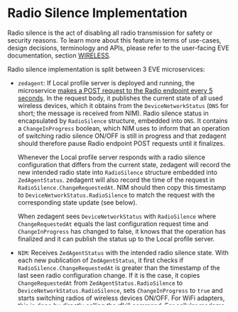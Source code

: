 # Radio Silence Implementation

Radio silence is the act of disabling all radio transmission for safety or security reasons.
To learn more about this feature in terms of use-cases, design decisions, terminology and APIs,
please refer to the user-facing EVE documentation, section [WIRELESS](../../../docs/WIRELESS.md#Radio-silence).

Radio silence implementation is split between 3 EVE microservices:

* `zedagent`: If Local profile server is deployed and running, the microservice [makes a POST
  request to the Radio endpoint every 5 seconds](../cmd/zedagent/radiosilence.go).
  In the request body, it publishes the current state of all used wireless devices, which it obtains
  from the `DeviceNetworkStatus` (`DNS` for short; the message is received from NIM). Radio silence
  status in encapsulated by `RadioSilence` structure, embedded into `DNS`. It contains a `ChangeInProgress`
  boolean, which NIM uses to inform that an operation of switching radio silence ON/OFF is still in progress
  and that zedagent should therefore pause Radio endpoint POST requests until it finalizes.

  Whenever the Local profile server responds with a radio silence configuration that differs from
  the current state, zedagent will record the new intended radio state into `RadioSilence` structure
  embedded into `ZedAgentStatus`. zedagent will also record the time of the request in `RadioSilence.ChangeRequestedAt`.
  NIM should then copy this timestamp to `DeviceNetworkStatus.RadioSilence` to match the request with the
  corresponding state update (see below).

  When zedagent sees `DeviceNetworkStatus` with `RadioSilence` where `ChangeRequestedAt` equals
  the last configuration request time and `ChangeInProgress` has changed to false, it knows
  that the operation has finalized and it can publish the status up to the Local profile server.

* `NIM`: Receives `ZedAgentStatus` with the intended radio silence state.
  With each new publication of `ZedAgentStatus`, it first checks if `RadioSilence.ChangeRequestedAt`
  is greater than the timestamp of the last seen radio configuration change. If it is the case, it copies
  `ChangeRequestedAt` from `ZedAgentStatus.RadioSilence` to `DeviceNetworkStatus.RadioSilence`,
  sets `ChangeInProgress` to `true` and starts switching radios of wireless devices ON/OFF.
  For WiFi adapters, this is done by directly [calling the rfkill command](../devicenetwork/wlan.go).
  For cellular modems, NIM updates the configuration file `/run/wwan/config.json`, which is picked up
  by the `wwan` microservice, and waits for the status update published in `/run/wwan/status.json` (see below).
  Once NIM is done with all radio devices, it updates `RadioSilence` of `DeviceNetworkStatus` and sets
  `ChangeInProgress` to false and `Imposed` (boolean) to reflect the actual radio silence state
  (could be different from the intended state if operation failed). If the operation fails, it also shares
  all error messages with zedagent, to be published up to the Local profile server.

* `wwan`: Microservice implemented as a [shell script](../../wwan/usr/bin/wwan-init.sh), which manages
  cellular modems, including the state of radio transmission. It receives the intended configuration
  from NIM through the file `/run/wwan/config.json`. A boolean field `radio-silence` is used to order
  the microservice to either enable or disable radio transmission on all cellular modems visible to the host.
  For QMI-controlled modems, it calls `uqmi -d <device>  --set-device-operating-mode <persistent_low_power|online>`.
  For MBIM-controlled modems, it  calls `mbimcli -d <device> --set-radio-state <on|off>`.
  State updates (including the actual state of radio transmission) is published as `/run/wwan/status.json`.
  It includes a SHA256 hash of the last applied configuration. It is used by NIM to wait for a config
  update to be fully applied, without any operations still ongoing, and to process and publish status update
  which corresponds to the new config.

To summarize, the indented radio configuration flow is:

```text
Local profile server --POST-response--> zedagent --ZedAgentStatus--> NIM --/run/wwan/config.json--> wwan
                                                                         --> rfkill ((un)block wlan)
```

And the status update flow is:

```text
wwan --/run/wwan/status.json--> NIM --DeviceNetworkStatus--> zedagent --POST-request--> Local profile server
         rfkill exit status -->
```
